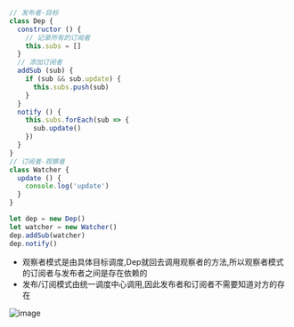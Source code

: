 ```javascript
// 发布者-目标
class Dep {
  constructor () {
    // 记录所有的订阅者
    this.subs = []
  }
  // 添加订阅者
  addSub (sub) {
    if (sub && sub.update) {
      this.subs.push(sub)
    }
  }
  notify () {
    this.subs.forEach(sub => {
      sub.update()
    })
  }
}
// 订阅者-观察者
class Watcher {
  update () {
    console.log('update')
  }
}

let dep = new Dep()
let watcher = new Watcher()
dep.addSub(watcher)
dep.notify()

```
- 观察者模式是由具体目标调度,Dep就回去调用观察者的方法,所以观察者模式的订阅者与发布者之间是存在依赖的
- 发布/订阅模式由统一调度中心调用,因此发布者和订阅者不需要知道对方的存在

![image](https://user-gold-cdn.xitu.io/2020/6/27/172f3698d7f9604f?w=803&h=566&f=png&s=168400)